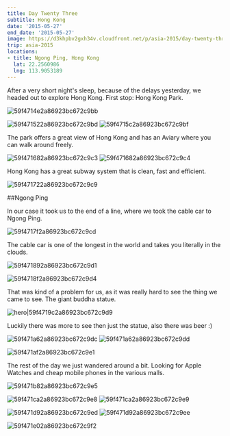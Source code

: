 ```yaml
---
title: Day Twenty Three
subtitle: Hong Kong
date: '2015-05-27'
end_date: '2015-05-27'
image: https://d3khpbv2gxh34v.cloudfront.net/p/asia-2015/day-twenty-three/59f471272a86923bc672c9b6.jpg
trip: asia-2015
locations:
- title: Ngong Ping, Hong Kong
  lat: 22.2560986
  lng: 113.9053189
---
```


After a very short night's sleep, because of the delays yesterday, we headed out to explore Hong Kong. First stop: Hong Kong Park.

![59f4714e2a86923bc672c9bb](https://d3khpbv2gxh34v.cloudfront.net/p/asia-2015/day-twenty-three/59f471512a86923bc672c9bc.jpg "1.506")

![59f471522a86923bc672c9bd](https://d3khpbv2gxh34v.cloudfront.net/p/asia-2015/day-twenty-three/59f471572a86923bc672c9be.jpg "1.506")
![59f4715c2a86923bc672c9bf](https://d3khpbv2gxh34v.cloudfront.net/p/asia-2015/day-twenty-three/59f471602a86923bc672c9c0.jpg "1.5")

The park offers a great view of Hong Kong and has an Aviary where you can walk around freely.

![59f471682a86923bc672c9c3](https://d3khpbv2gxh34v.cloudfront.net/p/asia-2015/day-twenty-three/59f4716e2a86923bc672c9c8.jpg "1.5")
![59f471682a86923bc672c9c4](https://d3khpbv2gxh34v.cloudfront.net/p/asia-2015/day-twenty-three/59f4716a2a86923bc672c9c5.jpg "1.677")

Hong Kong has a great subway system that is clean, fast and efficient.

![59f471722a86923bc672c9c9](https://d3khpbv2gxh34v.cloudfront.net/p/asia-2015/day-twenty-three/59f471742a86923bc672c9ca.jpg "1.5")

##Ngong Ping

In our case it took us to the end of a line, where we took the cable car to Ngong Ping.

![59f4717f2a86923bc672c9cd](https://d3khpbv2gxh34v.cloudfront.net/p/asia-2015/day-twenty-three/59f471822a86923bc672c9ce.jpg "1.506")

The cable car is one of the longest in the world and takes you literally in the clouds.

![59f471892a86923bc672c9d1](https://d3khpbv2gxh34v.cloudfront.net/p/asia-2015/day-twenty-three/59f4718b2a86923bc672c9d2.jpg "1.506")

![59f4718f2a86923bc672c9d4](https://d3khpbv2gxh34v.cloudfront.net/p/asia-2015/day-twenty-three/59f471932a86923bc672c9d6.jpg "1.506")

That was kind of a problem for us, as it was really hard to see the thing we came to see. The giant buddha statue.

![hero|59f4719c2a86923bc672c9d9](https://d3khpbv2gxh34v.cloudfront.net/p/asia-2015/day-twenty-three/59f4719c2a86923bc672c9d9.jpg "1.506")

Luckily there was more to see then just the statue, also there was beer :)

![59f471a62a86923bc672c9dc](https://d3khpbv2gxh34v.cloudfront.net/p/asia-2015/day-twenty-three/59f471ac2a86923bc672c9df.jpg "1.506")
![59f471a62a86923bc672c9dd](https://d3khpbv2gxh34v.cloudfront.net/p/asia-2015/day-twenty-three/59f471ac2a86923bc672c9e0.jpg "1.506")

![59f471af2a86923bc672c9e1](https://d3khpbv2gxh34v.cloudfront.net/p/asia-2015/day-twenty-three/59f471b52a86923bc672c9e3.jpg "1.506")

The rest of the day we just wandered around a bit. Looking for Apple Watches and cheap mobile phones in the various malls.

![59f471b82a86923bc672c9e5](https://d3khpbv2gxh34v.cloudfront.net/p/asia-2015/day-twenty-three/59f471bb2a86923bc672c9e6.jpg "1.5")

![59f471ca2a86923bc672c9e8](https://d3khpbv2gxh34v.cloudfront.net/p/asia-2015/day-twenty-three/59f471cf2a86923bc672c9ea.jpg "1.506")
![59f471ca2a86923bc672c9e9](https://d3khpbv2gxh34v.cloudfront.net/p/asia-2015/day-twenty-three/59f471d12a86923bc672c9eb.jpg "1.5")

![59f471d92a86923bc672c9ed](https://d3khpbv2gxh34v.cloudfront.net/p/asia-2015/day-twenty-three/59f471de2a86923bc672c9f1.jpg "1.544")
![59f471d92a86923bc672c9ee](https://d3khpbv2gxh34v.cloudfront.net/p/asia-2015/day-twenty-three/59f471db2a86923bc672c9ef.jpg "0.667")

![59f471e02a86923bc672c9f2](https://d3khpbv2gxh34v.cloudfront.net/p/asia-2015/day-twenty-three/59f471e32a86923bc672c9f3.jpg "1.869")

